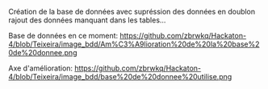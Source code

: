 Création de la base de données 
avec supréssion des données en doublon 
rajout des données manquant dans les tables...

Base de données en ce moment:
https://github.com/zbrwkq/Hackaton-4/blob/Teixeira/image_bdd/Am%C3%A9lioration%20de%20la%20base%20de%20donnee.png

Axe d'amélioration:
https://github.com/zbrwkq/Hackaton-4/blob/Teixeira/image_bdd/base%20de%20donnee%20utilise.png
